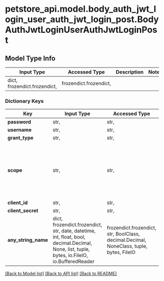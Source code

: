 # petstore_api.model.body_auth_jwt_login_user_auth_jwt_login_post.BodyAuthJwtLoginUserAuthJwtLoginPost

## Model Type Info
Input Type | Accessed Type | Description | Notes
------------ | ------------- | ------------- | -------------
dict, frozendict.frozendict,  | frozendict.frozendict,  |  | 

### Dictionary Keys
Key | Input Type | Accessed Type | Description | Notes
------------ | ------------- | ------------- | ------------- | -------------
**password** | str,  | str,  |  | 
**username** | str,  | str,  |  | 
**grant_type** | str,  | str,  |  | [optional] 
**scope** | str,  | str,  |  | [optional] if omitted the server will use the default value of ""
**client_id** | str,  | str,  |  | [optional] 
**client_secret** | str,  | str,  |  | [optional] 
**any_string_name** | dict, frozendict.frozendict, str, date, datetime, int, float, bool, decimal.Decimal, None, list, tuple, bytes, io.FileIO, io.BufferedReader | frozendict.frozendict, str, BoolClass, decimal.Decimal, NoneClass, tuple, bytes, FileIO | any string name can be used but the value must be the correct type | [optional]

[[Back to Model list]](../../README.md#documentation-for-models) [[Back to API list]](../../README.md#documentation-for-api-endpoints) [[Back to README]](../../README.md)

